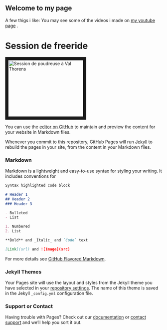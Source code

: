 ## Welcome to my page

A few thigs i like:
You may see some of the videos i made on [my youtube page](https://www.youtube.com/channel/UCkrU3IjhL11GN5LQl-9duow?view_as=subscriber) .

# Session de freeride
<a href="http://www.youtube.com/watch?feature=player_embedded&v=AjRIHjDKq8I
" target="_blank"><img src="http://img.youtube.com/vi/AjRIHjDKq8I/0.jpg" 
alt="Session de poudreuse à Val Thorens" width="240" height="180" border="10" /></a>






























































































You can use the [editor on GitHub](https://github.com/ldnpub/ldnpub.github.io/edit/master/README.md) to maintain and preview the content for your website in Markdown files.

Whenever you commit to this repository, GitHub Pages will run [Jekyll](https://jekyllrb.com/) to rebuild the pages in your site, from the content in your Markdown files.

### Markdown

Markdown is a lightweight and easy-to-use syntax for styling your writing. It includes conventions for

```markdown
Syntax highlighted code block

# Header 1
## Header 2
### Header 3

- Bulleted
- List

1. Numbered
2. List

**Bold** and _Italic_ and `Code` text

[Link](url) and ![Image](src)
```

For more details see [GitHub Flavored Markdown](https://guides.github.com/features/mastering-markdown/).

### Jekyll Themes

Your Pages site will use the layout and styles from the Jekyll theme you have selected in your [repository settings](https://github.com/ldnpub/ldnpub.github.io/settings). The name of this theme is saved in the Jekyll `_config.yml` configuration file.

### Support or Contact

Having trouble with Pages? Check out our [documentation](https://help.github.com/categories/github-pages-basics/) or [contact support](https://github.com/contact) and we’ll help you sort it out.
